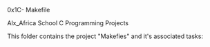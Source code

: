 0x1C- Makefile

Alx_Africa School C Programming Projects

This folder contains the project "Makefies" and it's associated tasks:
